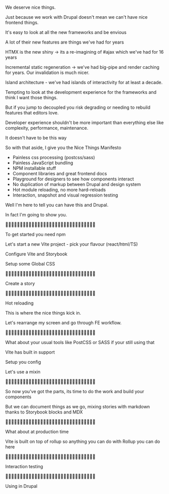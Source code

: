 We deserve nice things.

Just because we work with Drupal doesn't mean we can't have nice frontend things.

It's easy to look at all the new frameworks and be envious

A lot of their new features are things we've had for years

HTMX is the new shiny -> its a re-imagining of #ajax which we've had for 16 years

Incremental static regeneration -> we've had big-pipe and render caching for years. Our invalidation is much nicer.

Island architecture - we've had islands of interactivity for at least a decade.

Tempting to look at the development experience for the frameworks and think I want those things.

But if you jump to decoupled you risk degrading or needing to rebuild features that editors love.

Developer experience shouldn't be more important than everything else like complexity, performance, maintenance.

It doesn't have to be this way

So with that aside, I give you the Nice Things Manifesto

* Painless css processing (postcss/sass)
* Painless JavaScript bundling
* NPM installable stuff
* Component libraries and great frontend docs 
* Playground for designers to see how components interact
* No duplication of markup between Drupal and design system
* Hot module reloading, no more hard-reloads
* Interaction, snapshot and visual regression testing

Well I'm here to tell you can have this and Drupal. 

In fact I'm going to show you.

🦄🦄🦄🦄🦄🦄🦄🦄🦄🦄🦄🦄🦄🦄🦄🦄🦄🦄🦄🦄🦄🦄🦄🦄🦄🦄🦄🦄🦄🦄🦄

To get started you need npm

Let's start a new Vite project - pick your flavour (react/html/TS)

Configure Vite and Storybook

Setup some Global CSS

🦄🦄🦄🦄🦄🦄🦄🦄🦄🦄🦄🦄🦄🦄🦄🦄🦄🦄🦄🦄🦄🦄🦄🦄🦄🦄🦄🦄🦄🦄🦄

Create a story 

🦄🦄🦄🦄🦄🦄🦄🦄🦄🦄🦄🦄🦄🦄🦄🦄🦄🦄🦄🦄🦄🦄🦄🦄🦄🦄🦄🦄🦄🦄🦄

Hot reloading

This is where the nice things kick in.

Let's rearrange my screen and go through FE workflow.

🦄🦄🦄🦄🦄🦄🦄🦄🦄🦄🦄🦄🦄🦄🦄🦄🦄🦄🦄🦄🦄🦄🦄🦄🦄🦄🦄🦄🦄🦄🦄

What about your usual tools like PostCSS or SASS if your still using that

Vite has built in support

Setup you config

Let's use a mixin

🦄🦄🦄🦄🦄🦄🦄🦄🦄🦄🦄🦄🦄🦄🦄🦄🦄🦄🦄🦄🦄🦄🦄🦄🦄🦄🦄🦄🦄🦄🦄

So now you've got the parts, its time to do the work and build your components

But we can document things as we go, mixing stories with markdown thanks to Storybook blocks and MDX

🦄🦄🦄🦄🦄🦄🦄🦄🦄🦄🦄🦄🦄🦄🦄🦄🦄🦄🦄🦄🦄🦄🦄🦄🦄🦄🦄🦄🦄🦄🦄

What about at production time

Vite is built on top of rollup so anything you can do with Rollup you can do here

🦄🦄🦄🦄🦄🦄🦄🦄🦄🦄🦄🦄🦄🦄🦄🦄🦄🦄🦄🦄🦄🦄🦄🦄🦄🦄🦄🦄🦄🦄🦄

Interaction testing

🦄🦄🦄🦄🦄🦄🦄🦄🦄🦄🦄🦄🦄🦄🦄🦄🦄🦄🦄🦄🦄🦄🦄🦄🦄🦄🦄🦄🦄🦄🦄

Using in Drupal
